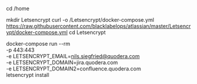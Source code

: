cd /home

mkdir Letsencrypt
curl -o /Letsencrypt/docker-compose.yml https://raw.githubusercontent.com/blacklabelops/atlassian/master/Letsencrypt/docker-compose.yml
cd Letsencrypt

docker-compose run --rm \
    -p 443:443 \
    -e LETSENCRYPT_EMAIL=nils.siegfried@quodera.com \
    -e LETSENCRYPT_DOMAIN=jira.quodera.com \
    -e LETSENCRYPT_DOMAIN2=confluence.quodera.com \
    letsencrypt install
